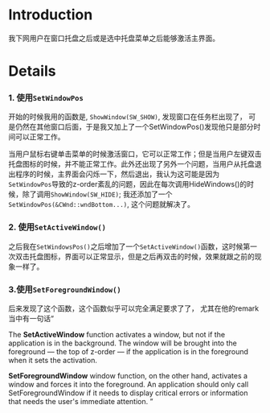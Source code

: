 # Introduction #

我下网用户在窗口托盘之后或是选中托盘菜单之后能够激活主界面。

# Details #


### 1. 使用`SetWindowPos` ###
开始的时候我用的函数是, `ShowWindow(SW_SHOW)`, 发现窗口在任务栏出现了， 可是仍然在其他窗口后面，于是我又加上了一个SetWindowPos()发现他只是部分时间可以正常工作。

当用户鼠标右键单击菜单的时候激活窗口，它可以正常工作；但是当用户左键双击托盘图标的时候，并不能正常工作。此外还出现了另外一个问题，当用户从托盘退出程序的时候，主界面会闪烁一下，然后退出，我认为这可能是因为`SetWindowPos`导致的z-order紊乱的问题，因此在每次调用HideWindows()的时候，除了调用`ShowWindow(SW_HIDE)`; 我还添加了一个`SetWindowPos(&CWnd::wndBottom...)`, 这个问题就解决了。


### 2. 使用`SetActiveWindow()` ###
之后我在`SetWindowsPos()`之后增加了一个`SetActiveWindow()`函数，这时候第一次双击托盘图标，界面可以正常显示，但是之后再双击的时候，效果就跟之前的现象一样了。


### 3.使用`SetForegroundWindow()` ###
后来发现了这个函数，这个函数似乎可以完全满足要求了了， 尤其在他的remark当中有一句话“

The **SetActiveWindow** function activates a window, but not if the application is in the background. The window will be brought into the foreground — the top of z-order — if the application is in the foreground when it sets the activation.

**SetForegroundWindow** window function, on the other hand, activates a window and forces it into the foreground. An application should only call SetForegroundWindow if it needs to display critical errors or information that needs the user's immediate attention. ”